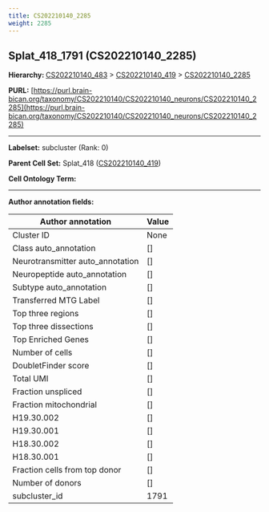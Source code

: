 ```yaml
---
title: CS202210140_2285
weight: 2285
---
```

## Splat_418_1791 (CS202210140_2285)
<b>Hierarchy: </b>
[CS202210140_483](../CS202210140_483) >
[CS202210140_419](../CS202210140_419) >
[CS202210140_2285](../CS202210140_2285)

**PURL:** [https://purl.brain-bican.org/taxonomy/CS202210140/CS202210140_neurons/CS202210140_2285](https://purl.brain-bican.org/taxonomy/CS202210140/CS202210140_neurons/CS202210140_2285)

---


**Labelset:** subcluster (Rank: 0)

**Parent Cell Set:** Splat_418 ([CS202210140_419](../CS202210140_419))



**Cell Ontology Term:** 

[MARKER GENES.]: #


---

[TRANSFERRED ANNOTATIONS.]: #


[AUTHOR ANNOTATION FIELDS.]: #


**Author annotation fields:**

| Author annotation | Value |
|-------------------|-------|
|Cluster ID|None|
|Class auto_annotation|[]|
|Neurotransmitter auto_annotation|[]|
|Neuropeptide auto_annotation|[]|
|Subtype auto_annotation|[]|
|Transferred MTG Label|[]|
|Top three regions|[]|
|Top three dissections|[]|
|Top Enriched Genes|[]|
|Number of cells|[]|
|DoubletFinder score|[]|
|Total UMI|[]|
|Fraction unspliced|[]|
|Fraction mitochondrial|[]|
|H19.30.002|[]|
|H19.30.001|[]|
|H18.30.002|[]|
|H18.30.001|[]|
|Fraction cells from top donor|[]|
|Number of donors|[]|
|subcluster_id|1791|
